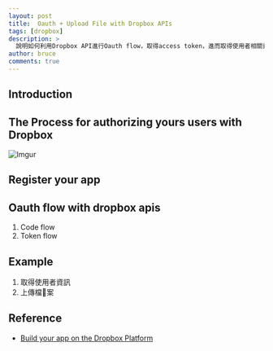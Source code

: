 ```yaml
---
layout: post
title:  Oauth + Upload File with Dropbox APIs
tags: [dropbox]
description: >
  說明如何利用Dropbox API進行Oauth flow，取得access token，進而取得使用者相關資訊和上傳檔案到Dropbox。
author: bruce
comments: true
---
```


## Introduction

## The Process for authorizing yours users with Dropbox
![Imgur](https://i.imgur.com/ZswKnHs.jpg)

## Register your app

## Oauth flow with dropbox apis
1. Code flow
2. Token flow

## Example
1. 取得使用者資訊
2. 上傳檔案

## Reference
+ [Build your app on the Dropbox Platform](https://www.dropbox.com/developers)